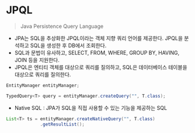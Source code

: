 # JPQL

> Java Persistence Query Language



+ JPA는 SQL을 추상화한 JPQL이라는 객체 지향 쿼리 언어를 제공한다. JPQL을 분석하고 SQL을 생성한 후 DB에서 조회한다.
+ SQL과 문법이 유사하고, SELECT, FROM, WHERE, GROUP BY, HAVING, JOIN 등을 지원한다.
+ JPQL은 엔티티 객체를 대상으로 쿼리를 질의하고, SQL은 데이터베이스 테이블을 대상으로 쿼리를 질의한다.



```java
EntityManager entityManager;

TypedQuery<T> query = entityManager.createQuery("", T.class);
```



+ Native SQL : JPA가 SQL을 직접 사용할 수 있는 기능을 제공하는 SQL

```java
List<T> ts = entityManager.createNativeQuery("", T.class)
    		 .getResultList();
```

